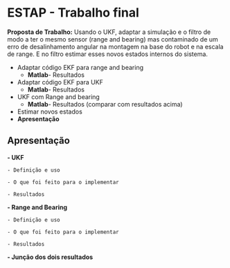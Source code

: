 # ESTAP - Trabalho final 

**Proposta de Trabalho:**
Usando o UKF, adaptar a simulação e o filtro de modo a ter o mesmo sensor (range and bearing) mas contaminado de um erro de desalinhamento angular na montagem na base do robot e na escala de range. E no filtro estimar esses novos estados internos do sistema.

- Adaptar código EKF para range and bearing
    - **Matlab**- Resultados
- Adaptar código EKF para UKF
    - **Matlab**- Resultados
- UKF com Range and bearing
    - **Matlab**- Resultados (comparar com resultados acima)
- Estimar novos estados
- **Apresentação**


## Apresentação
**- UKF**

    - Definição e uso
    
    - O que foi feito para o implementar
    
    - Resultados
    
**- Range and Bearing**

    - Definição e uso
    
    - O que foi feito para o implementar
    
    - Resultados
    
**- Junção dos dois resultados**
